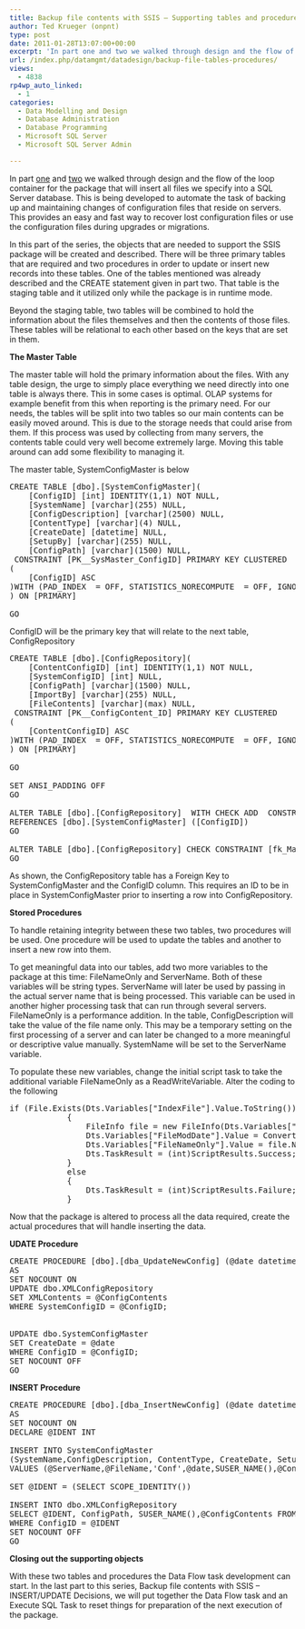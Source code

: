 ```yaml
---
title: Backup file contents with SSIS – Supporting tables and procedures
author: Ted Krueger (onpnt)
type: post
date: 2011-01-28T13:07:00+00:00
excerpt: 'In part one and two we walked through design and the flow of the loop container for the package that will insert all files we specify into a SQL Server database.  This is being developed to automate the task of backing up and maintaining changes of configuration files that reside on servers.  This provides an easy and fast way to recover lost configuration files or use the configuration files during upgrades or migrations.'
url: /index.php/datamgmt/datadesign/backup-file-tables-procedures/
views:
  - 4838
rp4wp_auto_linked:
  - 1
categories:
  - Data Modelling and Design
  - Database Administration
  - Database Programming
  - Microsoft SQL Server
  - Microsoft SQL Server Admin

---
```

In part [one][1] and [two][2] we walked through design and the flow of the loop container for the package that will insert all files we specify into a SQL Server database. This is being developed to automate the task of backing up and maintaining changes of configuration files that reside on servers. This provides an easy and fast way to recover lost configuration files or use the configuration files during upgrades or migrations. 

In this part of the series, the objects that are needed to support the SSIS package will be created and described. There will be three primary tables that are required and two procedures in order to update or insert new records into these tables. One of the tables mentioned was already described and the CREATE statement given in part two. That table is the staging table and it utilized only while the package is in runtime mode. 

Beyond the staging table, two tables will be combined to hold the information about the files themselves and then the contents of those files. These tables will be relational to each other based on the keys that are set in them. 

**The Master Table**

The master table will hold the primary information about the files. With any table design, the urge to simply place everything we need directly into one table is always there. This in some cases is optimal. OLAP systems for example benefit from this when reporting is the primary need. For our needs, the tables will be split into two tables so our main contents can be easily moved around. This is due to the storage needs that could arise from them. If this process was used by collecting from many servers, the contents table could very well become extremely large. Moving this table around can add some flexibility to managing it. 

The master table, SystemConfigMaster is below

<pre>CREATE TABLE [dbo].[SystemConfigMaster](
	[ConfigID] [int] IDENTITY(1,1) NOT NULL,
	[SystemName] [varchar](255) NULL,
	[ConfigDescription] [varchar](2500) NULL,
	[ContentType] [varchar](4) NULL,
	[CreateDate] [datetime] NULL,
	[SetupBy] [varchar](255) NULL,
	[ConfigPath] [varchar](1500) NULL,
 CONSTRAINT [PK__SysMaster_ConfigID] PRIMARY KEY CLUSTERED 
(
	[ConfigID] ASC
)WITH (PAD_INDEX  = OFF, STATISTICS_NORECOMPUTE  = OFF, IGNORE_DUP_KEY = OFF, ALLOW_ROW_LOCKS  = ON, ALLOW_PAGE_LOCKS  = ON) ON [PRIMARY]
) ON [PRIMARY]

GO</pre>

ConfigID will be the primary key that will relate to the next table, ConfigRepository

<pre>CREATE TABLE [dbo].[ConfigRepository](
	[ContentConfigID] [int] IDENTITY(1,1) NOT NULL,
	[SystemConfigID] [int] NULL,
	[ConfigPath] [varchar](1500) NULL,
	[ImportBy] [varchar](255) NULL,
	[FileContents] [varchar](max) NULL,
 CONSTRAINT [PK__ConfigContent_ID] PRIMARY KEY CLUSTERED 
(
	[ContentConfigID] ASC
)WITH (PAD_INDEX  = OFF, STATISTICS_NORECOMPUTE  = OFF, IGNORE_DUP_KEY = OFF, ALLOW_ROW_LOCKS  = ON, ALLOW_PAGE_LOCKS  = ON) ON [PRIMARY]
) ON [PRIMARY]

GO

SET ANSI_PADDING OFF
GO

ALTER TABLE [dbo].[ConfigRepository]  WITH CHECK ADD  CONSTRAINT [fk_MasterConfig] FOREIGN KEY([SystemConfigID])
REFERENCES [dbo].[SystemConfigMaster] ([ConfigID])
GO

ALTER TABLE [dbo].[ConfigRepository] CHECK CONSTRAINT [fk_MasterConfig]
GO</pre>

As shown, the ConfigRepository table has a Foreign Key to SystemConfigMaster and the ConfigID column. This requires an ID to be in place in SystemConfigMaster prior to inserting a row into ConfigRepository. 

**Stored Procedures**

To handle retaining integrity between these two tables, two procedures will be used. One procedure will be used to update the tables and another to insert a new row into them.
  
To get meaningful data into our tables, add two more variables to the package at this time: FileNameOnly and ServerName. Both of these variables will be string types. ServerName will later be used by passing in the actual server name that is being processed. This variable can be used in another higher processing task that can run through several servers. FileNameOnly is a performance addition. In the table, ConfigDescription will take the value of the file name only. This may be a temporary setting on the first processing of a server and can later be changed to a more meaningful or descriptive value manually. SystemName will be set to the ServerName variable.
  
To populate these new variables, change the initial script task to take the additional variable FileNameOnly as a ReadWriteVariable. Alter the coding to the following

<pre>if (File.Exists(Dts.Variables["IndexFile"].Value.ToString()))
            {
                FileInfo file = new FileInfo(Dts.Variables["IndexFile"].Value.ToString());
                Dts.Variables["FileModDate"].Value = Convert.ToDateTime(File.GetLastWriteTime(Dts.Variables["IndexFile"].Value.ToString()));
                Dts.Variables["FileNameOnly"].Value = file.Name.ToString();
                Dts.TaskResult = (int)ScriptResults.Success;
            }
            else
            {
                Dts.TaskResult = (int)ScriptResults.Failure;
            }</pre>

Now that the package is altered to process all the data required, create the actual procedures that will handle inserting the data.

**UDATE Procedure**

<pre>CREATE PROCEDURE [dbo].[dba_UpdateNewConfig] (@date datetime, @ConfigID INT,@ConfigContents varchar(max))
AS
SET NOCOUNT ON
UPDATE dbo.XMLConfigRepository
SET XMLContents = @ConfigContents
WHERE SystemConfigID = @ConfigID;


UPDATE dbo.SystemConfigMaster
SET CreateDate = @date
WHERE ConfigID = @ConfigID;
SET NOCOUNT OFF
GO</pre>

**INSERT Procedure**

<pre>CREATE PROCEDURE [dbo].[dba_InsertNewConfig] (@date datetime, @ConfigPath varchar(1500),@ConfigContents varchar(max), @Filename varchar(255), @ServerName varchar(255))
AS
SET NOCOUNT ON
DECLARE @IDENT INT

INSERT INTO SystemConfigMaster
(SystemName,ConfigDescription, ContentType, CreateDate, SetupBy, ConfigPath)
VALUES (@ServerName,@FileName,'Conf',@date,SUSER_NAME(),@ConfigPath)

SET @IDENT = (SELECT SCOPE_IDENTITY())

INSERT INTO dbo.XMLConfigRepository
SELECT @IDENT, ConfigPath, SUSER_NAME(),@ConfigContents FROM dbo.SystemConfigMaster
WHERE ConfigID = @IDENT
SET NOCOUNT OFF
GO</pre>

**Closing out the supporting objects**

With these two tables and procedures the Data Flow task development can start. In the last part to this series, Backup file contents with SSIS – INSERT/UPDATE Decisions, we will put together the Data Flow task and an Execute SQL Task to reset things for preparation of the next execution of the package.

 [1]: /index.php/DataMgmt/ssis-1/ssis-defining-the-design-1
 [2]: /index.php/DataMgmt/ssis-1/foreach-loop-container-and-file-handling
